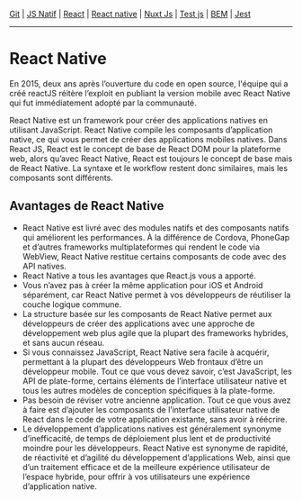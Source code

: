 [Git](https://github.com/d0ganoo/Docs/blob/master/git.md) | [JS Natif](https://github.com/d0ganoo/Docs/blob/master/JS_Natif.md)   | [React](https://github.com/d0ganoo/Docs/blob/master/react.md) | [React native](https://github.com/d0ganoo/Docs/blob/master/react_native.md) | [Nuxt Js](https://github.com/d0ganoo/Docs/blob/master/nuxt.md) | [Test js](https://github.com/d0ganoo/Docs/blob/master/testJS.md) | [BEM](https://github.com/d0ganoo/Docs/blob/master/BEM.md) | [Jest](https://github.com/d0ganoo/Docs/blob/master/Jest.md)

* * * 

# React Native

En 2015, deux ans après l’ouverture du code en open source, l'équipe qui a créé reactJS réitère l’exploit en publiant la version mobile avec React Native qui fut immédiatement adopté par la communauté.

React Native est un framework pour créer des applications natives en utilisant JavaScript. React Native compile les composants d’application native, ce qui vous permet de créer des applications mobiles natives. Dans React JS, React est le concept de base de React DOM pour la plateforme web, alors qu’avec React Native, React est toujours le concept de base mais de React Native. La syntaxe et le workflow restent donc similaires, mais les composants sont différents.
 
## Avantages de React Native

- React Native est livré avec des modules natifs et des composants natifs qui améliorent les performances. À la différence de Cordova, PhoneGap et d’autres frameworks multiplateformes qui rendent le code via WebView, React Native restitue certains composants de code avec des API natives.
- React Native a tous les avantages que React.js vous a apporté.
- Vous n’avez pas à créer la même application pour iOS et Android séparément, car React Native permet à vos développeurs de réutiliser la couche logique commune.
- La structure basée sur les composants de React Native permet aux développeurs de créer des applications avec une approche de développement web plus agile que la plupart des frameworks hybrides, et sans aucun réseau.
- Si vous connaissez JavaScript, React Native sera facile à acquérir, permettant à la plupart des développeurs Web frontaux d’être un développeur mobile. Tout ce que vous devez savoir, c’est JavaScript, les API de plate-forme, certains éléments de l’interface utilisateur native et tous les autres modèles de conception spécifiques à la plate-forme.
- Pas besoin de réviser votre ancienne application. Tout ce que vous avez à faire est d’ajouter les composants de l’interface utilisateur native de React dans le code de votre application existante, sans avoir à réécrire.
- Le développement d’applications natives est généralement synonyme d’inefficacité, de temps de déploiement plus lent et de productivité moindre pour les développeurs. React Native est synonyme de rapidité, de réactivité et d’agilité du développement d’applications Web, ainsi que d’un traitement efficace et de la meilleure expérience utilisateur de l’espace hybride, pour offrir à vos utilisateurs une expérience d’application native.
